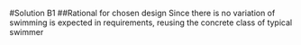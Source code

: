 #Solution B1
##Rational for chosen design
Since there is no variation of swimming is expected in requirements, reusing the concrete class of typical swimmer